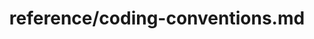 ---
title: reference/coding-conventions.md
showAuthorInfo: false
redirect_path: /docs/coding-conventions
---